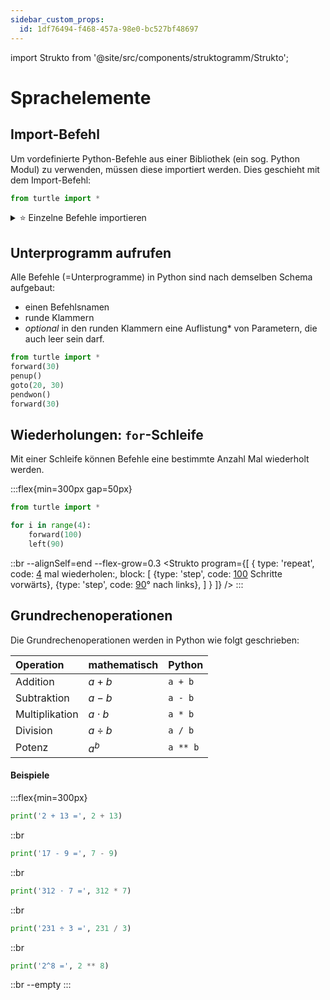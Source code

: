 ```yaml
---
sidebar_custom_props:
  id: 1df76494-f468-457a-98e0-bc527bf48697
---
```


import Strukto from '@site/src/components/struktogramm/Strukto';

# Sprachelemente

## Import-Befehl
Um vordefinierte Python-Befehle aus einer Bibliothek (ein sog. Python Modul) zu verwenden, müssen diese importiert werden. Dies geschieht mit dem Import-Befehl:

```py
from turtle import *
```

<details>
<summary>⭐️ Einzelne Befehle importieren</summary>
Es ist auch möglich, nur einzelne Befehle (Unterprogramme) aus einer Bibliothek zu importieren.

```py live_py slim
from math import floor, ceil

print('Zahl:', 13.1)
print('Abgerundet:', floor(13.1))
print('Aufgerundet:', ceil(13.1)) 
```

Dies hat den Vorteil, dass eine andere Betrachter:in eine bessere Übersicht erhält, von wo welcher Befehl importiert wurde. Bei uns ist dies allerdings vernachlässigbar.
</details>

## Unterprogramm aufrufen

Alle Befehle (=Unterprogramme) in Python sind nach demselben Schema aufgebaut:

- einen Befehlsnamen
- runde Klammern
- _optional_ in den runden Klammern eine Auflistung\* von Parametern, die auch leer sein darf.

```py live_py slim
from turtle import *
forward(30)
penup()
goto(20, 30)
pendwon()
forward(30)
```

## Wiederholungen: `for`-Schleife
Mit einer Schleife können Befehle eine bestimmte Anzahl Mal wiederholt werden.

:::flex{min=300px gap=50px}
```py live_py slim
from turtle import *

for i in range(4):
    forward(100)
    left(90)
```
::br --alignSelf=end --flex-grow=0.3
<Strukto program={[
    {
        type: 'repeat', 
        code: <span><u>4</u> mal wiederholen:</span>,
        block: [
            {type: 'step', code: <span><u>100</u> Schritte vorwärts</span>},
            {type: 'step', code: <span><u>90</u>° nach links</span>},
        ]
    }
]} />
:::

## Grundrechenoperationen
Die Grundrechenoperationen werden in Python wie folgt geschrieben:

<div className="slim-table">

| Operation      | mathematisch | Python   |
| :------------- | :----------- | :------- |
| Addition       | $a + b$      | `a + b`  |
| Subtraktion    | $a - b$      | `a - b`  |
| Multiplikation | $a \cdot b$  | `a * b`  |
| Division       | $a ÷ b$      | `a / b`  |
| Potenz         | $a^b$        | `a ** b` |

</div>

#### Beispiele
:::flex{min=300px}
```py live_py slim
print('2 + 13 =', 2 + 13) 
```
::br
```py live_py slim
print('17 - 9 =', 7 - 9) 
```
::br
```py live_py slim
print('312 ⋅ 7 =', 312 * 7) 
```
::br
```py live_py slim
print('231 ÷ 3 =', 231 / 3) 
```
::br
```py live_py slim
print('2^8 =', 2 ** 8) 
```
::br --empty
:::
